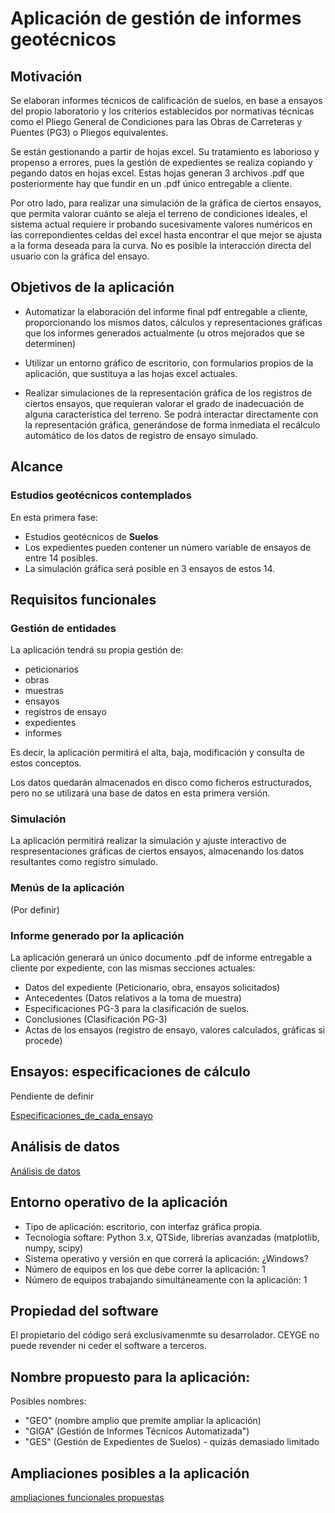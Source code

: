 # Aplicación de gestión de informes geotécnicos

## Motivación

Se elaboran informes técnicos de calificación de suelos, en base a ensayos del propio laboratorio y los criterios establecidos por normativas técnicas como el Pliego General de Condiciones para las Obras de Carreteras y Puentes (PG3) o Pliegos equivalentes.

Se están gestionando a partir de hojas excel. Su tratamiento es laborioso y propenso a errores, pues la gestión de expedientes se realiza copiando y pegando datos en hojas excel. Estas hojas  generan 3 archivos .pdf que posteriormente hay que fundir en un .pdf único entregable a cliente.

Por otro lado, para realizar una simulación de la gráfica de ciertos ensayos, que permita valorar cuánto se aleja el terreno de condiciones ideales, el sistema actual  requiere ir probando sucesivamente valores numéricos en las correpondientes celdas del excel hasta encontrar el que mejor se ajusta a la forma deseada para la curva. No es posible la interacción directa del usuario con la gráfica del ensayo.


## Objetivos de la aplicación

- Automatizar la elaboración del informe final pdf entregable a cliente, proporcionando los mismos datos, cálculos y representaciones gráficas que los informes generados actualmente (u otros mejorados que se determinen)

- Utilizar un entorno gráfico de escritorio, con formularios propios de la aplicación, que sustituya a las hojas excel actuales.

- Realizar simulaciones de la representación gráfica de los registros de ciertos ensayos, que requieran valorar el grado de inadecuación de alguna característica del terreno. Se podrá interactar directamente con la representación gráfica, generándose de forma inmediata el recálculo automático de los datos de registro de ensayo simulado.

## Alcance

### Estudios geotécnicos contemplados

En esta primera fase:

- Estudios geotécnicos de **Suelos**
- Los expedientes pueden contener un número variable de ensayos de entre 14  posibles.
- La simulación gráfica será posible en 3 ensayos de estos 14.

## Requisitos funcionales

### Gestión de entidades

La aplicación tendrá su propia gestión de:

- peticionarios
- obras
- muestras
- ensayos
- registros de ensayo
- expedientes
- informes

Es decir, la aplicación permitirá el alta, baja, modificación y consulta de estos conceptos.

Los datos quedarán almacenados en disco como ficheros estructurados, pero no se utilizará una base de datos en esta primera versión.

### Simulación

La aplicación permitirá realizar la simulación y ajuste interactivo de respresentaciones gráficas de ciertos ensayos, almacenando los datos resultantes como registro simulado.

### Menús de la aplicación

(Por definir)

### Informe generado por la aplicación

La aplicación generará un único documento .pdf de informe entregable a cliente por expediente, con las mismas secciones actuales:

- Datos del expediente (Peticionario, obra, ensayos solicitados)
- Antecedentes (Datos relativos a la toma de muestra)
- Especificaciones PG-3 para la clasificación de suelos.
- Conclusiones (Clasificación PG-3)
- Actas de los ensayos (registro de ensayo, valores calculados, gráficas si procede)

## Ensayos: especificaciones de cálculo

Pendiente de definir

[Especificaciones_de_cada_ensayo](especificaciones_de_cada_ensayo.md)

## Análisis de datos

[Análisis de datos](analisis_de_datos.md)


## Entorno operativo de la aplicación

- Tipo de aplicación: escritorio, con interfaz gráfica propia.
- Tecnología softare: Python 3.x, QTSide, librerías avanzadas (matplotlib, numpy, scipy)
- Sistema operativo y versión en que correrá la aplicación: ¿Windows?
- Número de equipos en los que debe correr la aplicación: 1
- Número de equipos trabajando simultáneamente con la aplicación: 1

## Propiedad del software

El propietario del código será exclusivamenmte su desarrolador.
CEYGE no puede revender ni ceder el software a terceros.

## Nombre propuesto para la aplicación:

Posibles nombres:
- "GEO" (nombre amplio que premite ampliar la aplicación)
- "GIGA" (Gestión de Informes Técnicos Automatizada")
- "GES" (Gestión de Expedientes de Suelos) - quizás demasiado limitado

## Ampliaciones posibles a la aplicación

[ampliaciones funcionales propuestas](ampliaciones_funcionales_propuestas.md)
